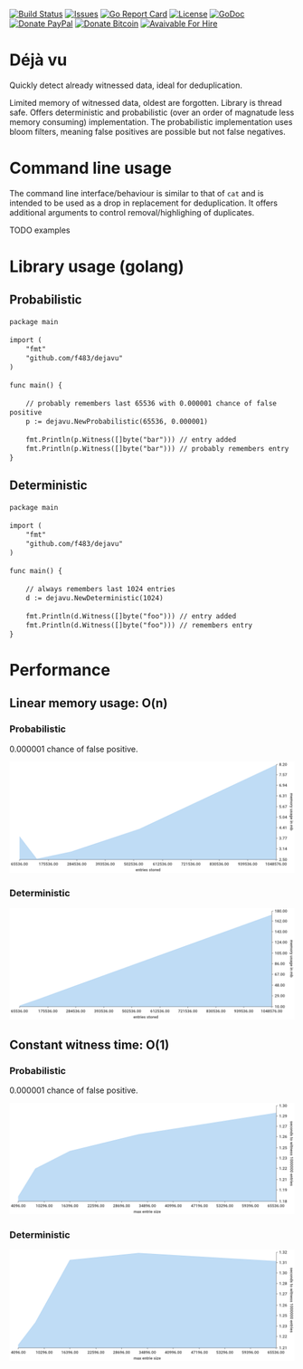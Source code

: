 [![Build Status](https://travis-ci.org/F483/dejavu.svg)](https://travis-ci.org/F483/dejavu)
[![Issues](https://img.shields.io/github/issues/f483/dejavu.svg)](https://github.com/f483/dejavu/issues)
[![Go Report Card](https://goreportcard.com/badge/github.com/f483/dejavu)](https://goreportcard.com/report/github.com/f483/dejavu)
[![License](https://img.shields.io/badge/license-MIT-blue.svg)](https://raw.githubusercontent.com/f483/dejavu/master/LICENSE)
[![GoDoc](https://img.shields.io/badge/godoc-reference-blue.svg)](https://godoc.org/github.com/f483/dejavu)
[![Donate PayPal](https://img.shields.io/badge/Donate-PayPal-ff69b4.svg)](https://www.paypal.com/cgi-bin/webscr?cmd=_donations&business=fabian%2ebarkhau%40gmail%2ecom&lc=DE&item_name=https%3a%2f%2fgithub%2ecom%2fF483%2fdejavu&no_note=0&currency_code=EUR&bn=PP%2dDonationsBF%3abtn_donateCC_LG%2egif%3aNonHostedGuest)
[![Donate Bitcoin](https://img.shields.io/badge/Donate-Bitcoin-ff69b4.svg)](https://blockchain.info/address/13nAHLVo5GRdwVeLxEjbgEvyusrjdQogdD)
[![Avaivable For Hire](https://img.shields.io/badge/Available-For_Hire-ff69b4.svg)](https://f483.github.io)


# Déjà vu

Quickly detect already witnessed data, ideal for deduplication.

Limited memory of witnessed data, oldest are forgotten. Library is thread safe.
Offers deterministic and probabilistic (over an order of magnatude less memory
consuming) implementation. The probabilistic implementation uses bloom filters,
meaning false positives are possible but not false negatives.

# Command line usage

The command line interface/behaviour is similar to that of `cat` and is 
intended to be used as a drop in replacement for deduplication. It 
offers additional arguments to control removal/highlighing of duplicates.

TODO examples

# Library usage (golang)

## Probabilistic

```
package main

import (
	"fmt"
	"github.com/f483/dejavu"
)

func main() {

	// probably remembers last 65536 with 0.000001 chance of false positive
	p := dejavu.NewProbabilistic(65536, 0.000001)

	fmt.Println(p.Witness([]byte("bar"))) // entry added
	fmt.Println(p.Witness([]byte("bar"))) // probably remembers entry
}
```

## Deterministic

```
package main

import (
	"fmt"
	"github.com/f483/dejavu"
)

func main() {

	// always remembers last 1024 entries
	d := dejavu.NewDeterministic(1024)

	fmt.Println(d.Witness([]byte("foo"))) // entry added
	fmt.Println(d.Witness([]byte("foo"))) // remembers entry
}
```

# Performance

## Linear memory usage: O(n)

### Probabilistic

0.000001 chance of false positive.

![Benchmark Memory](https://github.com/f483/dejavu/raw/master/_benchmark/probabilistic-memory.png)

### Deterministic

![Benchmark Memory](https://github.com/f483/dejavu/raw/master/_benchmark/deterministic-memory.png)


## Constant witness time: O(1)

### Probabilistic

0.000001 chance of false positive.

![Benchmark Time](https://github.com/f483/dejavu/raw/master/_benchmark/probabilistic-time.png)

### Deterministic

![Benchmark Time](https://github.com/f483/dejavu/raw/master/_benchmark/deterministic-time.png)
